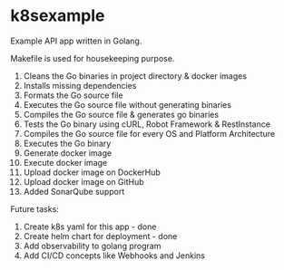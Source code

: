 # k8sexample

Example API app written in Golang. 

Makefile is used for housekeeping purpose.
1.  Cleans the Go binaries in project directory & docker images 
2.  Installs missing dependencies 
3.  Formats the Go source file
4.  Executes the Go source file without generating binaries
5.  Compiles the Go source file & generates go binaries
6.  Tests the Go binary using cURL, Robot Framework & RestInstance
7.  Compiles the Go source file for every OS and Platform Architecture
8.  Executes the Go binary
9.  Generate docker image
10.  Execute docker image
11.  Upload docker image on DockerHub
12.  Upload docker image on GitHub
13.  Added SonarQube support

Future tasks:
1. Create k8s yaml for this app - done
2. Create helm chart for deployment - done
3. Add observability to golang program
4. Add CI/CD concepts like Webhooks and Jenkins

